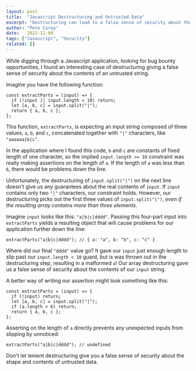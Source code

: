 ```yaml
---
layout: post
title:  "Javascript Destructuring and Untrusted Data"
excerpt: "Destructuring can lead to a false sense of security about the contents of your data."
author: "Pete Corey"
date:   2022-11-09
tags: ["Javascript", "Security"]
related: []
---
```


While digging through a Javascript application, looking for bug bounty opportunities, I found an interesting case of destructuring giving a false sense of security about the contents of an untrusted string.

Imagine you have the following function:

```
const extractParts = (input) => {
  if (!input || input.length < 10) return;
  let [a, b, c] = input.split("|");
  return { a, b, c };
};
```

This function, `extractParts`, is expecting an input string composed of three values, `a`, `b`, and `c`, concatenated together with `"|"` characters, like `"aaaaaa|b|c"`.

In the application where I found this code, `b` and `c` are constants of fixed length of one character, so the implied `input.length >= 10` constraint was really making assertions on the length of `a`. If the length of `a` was less than `6`, there would be problems down the line.

Unfortunately, the destructuring of `input.split("|")` on the next line doesn't give us any guarantees about the real contents of `input`. If `input` contains only two `"|"` characters, our constraint holds. However, our destructuring picks out the first three values of `input.split("|")`, _even if the resulting array contains more than three elements_.

Imagine `input` looks like this: `"a|b|c|dddd"`. Passing this four-part input into `extractParts` yields a resulting object that will cause problems for our application further down the line:

```
extractParts("a|b|c|dddd"); // { a: "a", b: "b", c: "c" }
```

Where did our final `"dddd"` value go? It gave our `input` just enough length to slip past our `input.length < 10` guard, but is was thrown out in the destructuring step, resulting in a malformed `a`! Our array destructuring gave us a false sense of security about the contents of our `input` string.

A better way of writing our assertion might look something like this:

```
const extractParts = (input) => {
  if (!input) return;
  let [a, b, c] = input.split("|");
  if (a.length < 6) return;
  return { a, b, c };
};
```

Asserting on the length of `a` directly prevents any unexpected inputs from slipping by unnoticed:

```
extractParts("a|b|c|dddd"); // undefined
```

Don't let lenient destructuring give you a false sense of security about the shape and contents of untrusted data.
